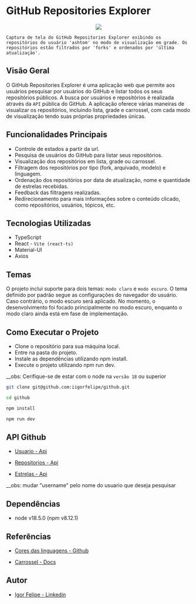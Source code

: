 
# GitHub Repositories Explorer

<div align="center">
  <img src="https://github.com/iigorfelipe/github/assets/87145566/9bc0986c-cb6d-418d-9228-9f23f650955a" />
</div>

`Captura de tela do GitHub Repositories Explorer exibindo os repositórios do usuário 'ashtom' no modo de visualização em grade. Os repositórios estão filtrados por 'forks' e ordenados por 'última atualização'.`

## Visão Geral

O GitHub Repositories Explorer é uma aplicação web que permite aos usuários pesquisar por usuários do GitHub e listar todos os seus repositórios públicos. A busca por usuários e repositórios é realizada através da `API` pública do GitHub. A aplicação oferece várias maneiras de visualizar os repositórios, incluindo lista, grade e carrossel, com cada modo de visualização tendo suas próprias propriedades únicas.

## Funcionalidades Principais

- Controle de estados a partir da url.
- Pesquisa de usuários do GitHub para listar seus repositórios.
- Visualização dos repositórios em lista, grade ou carrossel.
- Filtragem dos repositórios por tipo (fork, arquivado, modelo) e linguagem.
- Ordenação dos repositórios por data de atualização, nome e quantidade de estrelas recebidas.
- Feedback das filtragens realizadas.
- Redirecionamento para mais informações sobre o conteúdo clicado, como repositórios, usuários, tópicos, etc.

## Tecnologias Utilizadas

- TypeScript
- React - `Vite (react-ts)`
- Material-UI
- Axios

## Temas

O projeto inclui suporte para dois temas: `modo claro` e `modo escuro`. O tema definido por padrão segue as configurações do navegador do usuário. Caso contrário, o modo escuro será aplicado. No momento, o desenvolvimento foi focado principalmente no modo escuro, enquanto o modo claro ainda está em fase de implementação.

## Como Executar o Projeto

- Clone o repositório para sua máquina local.
- Entre na pasta do projeto.
- Instale as dependências utilizando npm install.
- Execute o projeto utilizando npm run dev.<br>

__obs: Cerifique-se de estar com o node na `versão 18` ou superior

```bash
git clone git@github.com:iigorfelipe/github.git
```

```bash
cd github
```

```bash
npm install
```

```bash
npm run dev
```

## API Github

- [Usuario - Api](https://api.github.com/users/username)

- [Repositorios - Api](https://api.github.com/users/username/repos)

- [Estrelas - Api](https://api.github.com/users/username/starred)

__obs: mudar "username" pelo nome do usuario que deseja pesquisar

## Dependências

- node v18.5.0 (npm v8.12.1)

## Referências

- [Cores das linguagens - Github](https://gist.github.com/robertpeteuil/bb2dc86f3b3e25d203664d61410bfa30)

- [Carrossel - Docs](https://www.npmjs.com/package/react-material-ui-carousel)

## Autor

- [Igor Felipe - Linkedin](https://www.linkedin.com/in/iigor-felipe/)